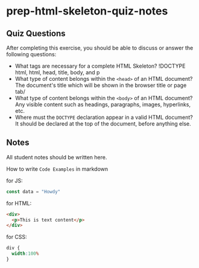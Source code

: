 # prep-html-skeleton-quiz-notes

## Quiz Questions

After completing this exercise, you should be able to discuss or answer the following questions:

- What tags are necessary for a complete HTML Skeleton?
!DOCTYPE html, html, head, title, body, and p
- What type of content belongs within the `<head>` of an HTML document?
The document's title which will be shown in the browser title or page tab/
- What type of content belongs within the `<body>` of an HTML document?
Any visible content such as headings, paragraphs, images, hyperlinks, etc.
- Where must the `DOCTYPE` declaration appear in a valid HTML document?
It should be declared at the top of the document, before anything else.
## Notes

All student notes should be written here.


How to write `Code Examples` in markdown

for JS:
```javascript
const data = "Howdy"
```

for HTML:
```html
<div>
  <p>This is text content</p>
</div>
```

for CSS:
```css
div {
  width:100%
}
```
